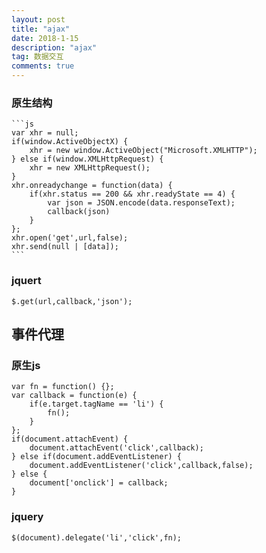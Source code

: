 ```yaml
---
layout: post
title: "ajax"
date: 2018-1-15
description: "ajax"
tag: 数据交互
comments: true
---
```


### 原生结构

	```js
	var xhr = null;
	if(window.ActiveObjectX) {
		xhr = new window.ActiveObject("Microsoft.XMLHTTP");
	} else if(window.XMLHttpRequest) {
		xhr = new XMLHttpRequest();
	}
	xhr.onreadychange = function(data) {
		if(xhr.status == 200 && xhr.readyState == 4) {
			var json = JSON.encode(data.responseText);
			callback(json)
		}
	};
	xhr.open('get',url,false);
	xhr.send(null | [data]);
	```

### jquert

`$.get(url,callback,'json');`

## 事件代理

### 原生js

	var fn = function() {};
	var callback = function(e) {
		if(e.target.tagName == 'li') {
			fn();
		}
	};
	if(document.attachEvent) {
		document.attachEvent('click',callback);
	} else if(document.addEventListener) {
		document.addEventListener('click',callback,false);
	} else {
		document['onclick'] = callback;
	}

### jquery

`$(document).delegate('li','click',fn);`
